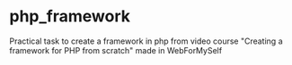 # php_framework
Practical task to create a framework in php from video course "Creating a framework for PHP from scratch" made in WebForMySelf
